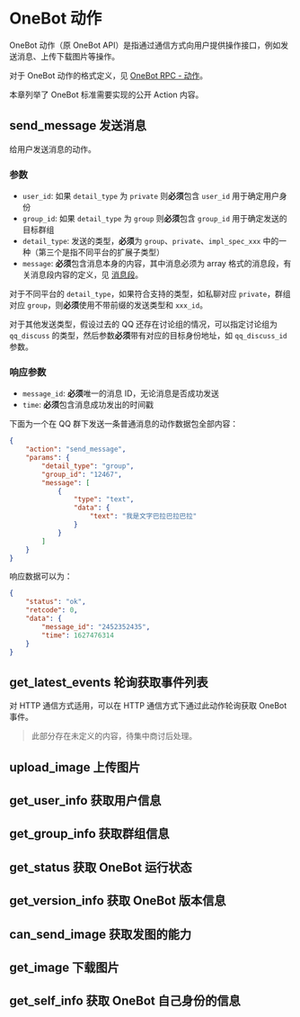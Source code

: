 # OneBot 动作

OneBot 动作（原 OneBot API）是指通过通信方式向用户提供操作接口，例如发送消息、上传下载图片等操作。

对于 OneBot 动作的格式定义，见 [OneBot RPC - 动作](../onebot-rpc/action)。

本章列举了 OneBot 标准需要实现的公开 Action 内容。

## send_message 发送消息

给用户发送消息的动作。

### 参数

- `user_id`: 如果 `detail_type` 为 `private` 则**必须**包含 `user_id` 用于确定用户身份
- `group_id`: 如果 `detail_type` 为 `group` 则**必须**包含 `group_id` 用于确定发送的目标群组
- `detail_type`: 发送的类型，**必须**为 `group`、`private`、`impl_spec_xxx` 中的一种（第三个是指不同平台的扩展子类型）
- `message`: **必须**包含消息本身的内容，其中消息必须为 array 格式的消息段，有关消息段内容的定义，见 [消息段](../message/message-array)。

对于不同平台的 `detail_type`，如果符合支持的类型，如私聊对应 `private`，群组对应 `group`，则**必须**使用不带前缀的发送类型和 `xxx_id`。

对于其他发送类型，假设过去的 QQ 还存在讨论组的情况，可以指定讨论组为 `qq_discuss` 的类型，然后参数**必须**带有对应的目标身份地址，如 `qq_discuss_id` 参数。

### 响应参数

- `message_id`: **必须**唯一的消息 ID，无论消息是否成功发送
- `time`: **必须**包含消息成功发出的时间戳

下面为一个在 QQ 群下发送一条普通消息的动作数据包全部内容：

```json
{
    "action": "send_message",
    "params": {
        "detail_type": "group",
        "group_id": "12467",
        "message": [
            {
                "type": "text",
                "data": {
                    "text": "我是文字巴拉巴拉巴拉"
                }
            }
        ]
    }
}
```

响应数据可以为：

```json
{
    "status": "ok",
    "retcode": 0,
    "data": {
        "message_id": "2452352435",
        "time": 1627476314
    }
}
```

## get_latest_events 轮询获取事件列表

对 HTTP 通信方式适用，可以在 HTTP 通信方式下通过此动作轮询获取 OneBot 事件。

> 此部分存在未定义的内容，待集中商讨后处理。

## upload_image 上传图片

## get_user_info 获取用户信息

## get_group_info 获取群组信息

## get_status 获取 OneBot 运行状态

## get_version_info 获取 OneBot 版本信息

## can_send_image 获取发图的能力

## get_image 下载图片

## get_self_info 获取 OneBot 自己身份的信息

